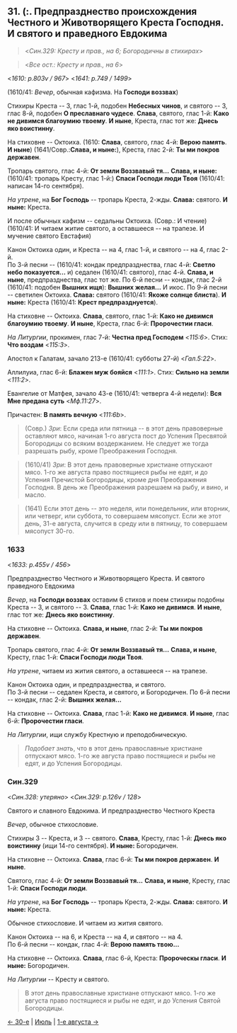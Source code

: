 
## 31. (:. Предпразднество происхождения Честного и Животворящего Креста Господня. И святого и праведного Евдокима

> <*Син.329: Кресту и прав., на 6; Богородичны в стихирах*>

> <*Все ост.: Кресту и прав., на 6*>

<*1610: p.803v / 967*>
<*1641: p.749 / 1499*>

(1610/41: *Вечер*, обычная кафизма. На **Господи воззвах**)

Стихиры Креста -- 3, глас 1-й, подобен **Небесных чинов**, и святого -- 3, 
глас 8-й, подобен **О преславнаго чудесе**. 
**Слава**, святого, глас 1-й: **Како не дивимся благоумию твоему**.
**И ныне**, Креста, глас тот же: **Днесь яко воистинну**. 

На стиховне -- Октоиха. (1610: **Слава**, святого, глас 4-й: **Верою память**. **И ныне**)
(1641/Совр.:**Слава, и ныне:**), Креста, глас 2-й: **Ты ми покров державен**. 

Тропарь святого, глас 4-й: **От земли Воззвавый тя...** 
**Слава, и ныне:** (1610/41: тропарь Кресту, глас 1-й:) **Спаси Господи люди Твоя**
(1610/41: написан 14-го сентября).

*На утрене*, на **Бог Господь** -- тропарь Креста, 2-жды. **Слава:** святого. 
**И ныне:** Креста.

И после обычных кафизм -- седальны Октоиха. (Совр.: И чтение)
(1610/41: И читаем житие святого, а оставшееся -- на трапезе. И мучение святого Евстафия)

Канон Октоиха один, и Креста -- на 4, глас 1-й, и святого -- на 4, глас 2-й.    
По 3-й песни -- (1610/41: кондак предпразднества, глас 4-й: **Светло небо показуется...** и) 
седален (1610/41: святого), глас 4-й. **Слава, и ныне**, предпразднества, глас тот же. 
По 6-й песни -- кондак, глас 2-й (1610/41: подобен **Вышних ищя**): **Вышних желая...** И икос. 
По 9-й песни -- светилен Октоиха. **Слава:** святого (1610/41: **Якоже солнце блиста**). 
**И ныне:** Креста (1610/41: **Крест предпразднуется**).  

На стиховне -- Октоиха. **Слава**, святого, глас 1-й: **Како не дивимся благоумию твоему**. 
**И ныне**, Креста, глас 6-й: **Пророчестии гласи**. 

*На Литургии*, прокимен, глас 7-й: **Честна пред Господем** <*115:6*>. 
Стих: **Что воздам** <*115:3*>. 

Апостол к Галатам, зачало 213-е (1610/41: субботы 27-й) <*Гал.5:22*>. 

Аллилуиа, глас 6-й: **Блажен муж бояйся** <*111:1*>. 
Стих: **Сильно на земли** <*111:2*>.

Евангелие от Матфея, зачало 43-е (1610/41: четверга 4-й недели): 
**Вся Мне предана суть** <*Мф.11:27*>.

Причастен: **В память вечную** <*111:6b*>.

> (Совр.) *Зри*: Если среда или пятница -- в этот день правоверные оставляют мясо, начиная 
> 1-го августа пост до Успения Пресвятой Богородицы со всяким воздержанием. Не следует 
> же тогда разрешать рыбу, кроме Преображения Господня.

> (1610/41) *Зри*: В этот день правоверные христиане отпускают мясо.
> 1-го же августа право постящиеся рыбы не едят, и до Успения Пречистой Богородицы, 
> кроме дня Преображения Господня. В день же Преображения разрешаем на рыбу, и вино, и масло.

> (1641) Если этот день -- это неделя, или понедельник, или вторник, или четверг, или суббота, 
> то совершаем мясопуст. Если же этот день, 31-е августа, случится в среду или в пятницу, 
> то совершаем мясопуст 30-го. 

### 1633

<*1633: p.455v / 456*>

Предпразднество Честного и Животворящего Креста. И святого праведного Евдокима

*Вечер*, на **Господи воззвах** оставим 6 стихов и поем стихиры подобны Креста -- 3, 
и святого -- 3. **Слава**, глас 1-й: **Како не дивимся**.
**И ныне**, глас тот же: **Днесь яко воистинну**.

На стиховне -- Октоиха. **Слава, и ныне**, глас 2-й: **Ты ми покров державен**.

Тропарь святого, глас 4-й: **От земли Воззвавый тя...**
**Слава, и ныне**,  Кресту, глас 1-й: **Спаси Господи люди Твоя**.

*На утрене*, читаем из жития святого, а оставшееся -- на трапезе.

Канон Октоиха один, и предпразднества, и святого.    
По 3-й песни -- седален Креста, и святого, и Богородичен.
По 6-й песни -- кондак, глас 2-й: **Вышних желая...**

На стиховне -- Октоиха. **Слава**, глас 1-й: **Како не дивимся**.
**И ныне**, глас 6-й: **Пророчестии гласи**.

*На Литургии*, ищи службу Крестную и преподобническую.

> *Подобает знать*, что в этот день православные христиане отпускают мясо.
> 1-го же августа право постящиеся и рыбы не едят, и до Успения Богородицы.

### Син.329

<*Син.328: утеряно*>
<*Син.329: p.126v / 128*>

Святого и славного Евдокима. И предпразднество Честного Креста

*Вечер*, обычное стихословие. 

Стихиры 3 -- Креста, и 3 -- святого.
**Слава**, Кресту, глас 1-й: **Днесь яко воистинну** (ищи 14-го сентября). 
**И ныне:** Богородичен.

На стиховне -- Октоиха. **Слава**, глас 6-й: **Ты ми покров державен**.
**И ныне**.

Святого, глас 4-й: **От земли Воззвавый тя...**
**Слава, и ныне**, Кресту, глас 1-й: **Спаси Господи люди**.

*На утрене*, на **Бог Господь** -- тропарь Креста, 2-жды. **Слава:** святого.
**И ныне:** Креста.

Обычное стихословие. И читаем из жития святого.

Канон Октоиха -- на 6, и Креста -- на 4, и святого -- на 4.    
По 6-й песни -- кондак, глас 4-й: **Верою память твою...**

На стиховне -- Октоиха. **Слава**, глас 6-й, Креста: **Пророческы гласи**.
**И ныне:** Богородичен. 

*На Литургии* -- Кресту и святого.

> В этот день православные христиане отпускают мясо.
> 1-го же августа право постящиеся и рыбы не едят, и до Успения Святой Богородицы.

[← 30-е](07_30_SAB.ru.md) | [Июль](README.md#31-й) | [1-е августа →](../08_august/08_01_SAB.ru.md)
